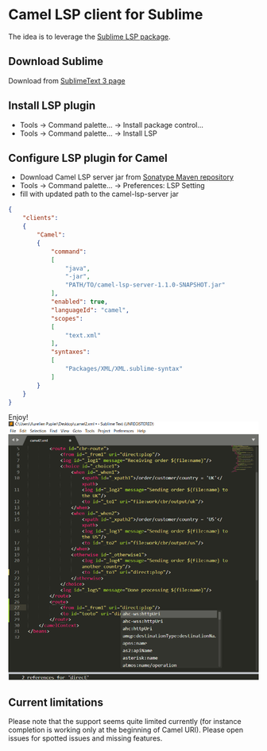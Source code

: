 # Camel LSP client for Sublime

The idea is to leverage the [Sublime LSP package](https://github.com/tomv564/LSP).

## Download Sublime

Download from [SublimeText 3 page](https://www.sublimetext.com/3)

## Install LSP plugin

- Tools -> Command palette... -> Install package control...
- Tools -> Command palette... -> Install LSP

## Configure LSP plugin for Camel

- Download Camel LSP server jar from [Sonatype Maven repository](https://oss.sonatype.org/content/repositories/snapshots/com/github/camel-tooling/camel-lsp-server/1.1.0-SNAPSHOT/)
- Tools -> Command palette... -> Preferences: LSP Setting
- fill with updated path to the camel-lsp-server jar
```json
{
	"clients":
	{
		"Camel":
		{
			"command":
			[
				"java",
				"-jar",
				"PATH/TO/camel-lsp-server-1.1.0-SNAPSHOT.jar"
			],
			"enabled": true,
			"languageId": "camel",
			"scopes":
			[
				"text.xml"
			],
			"syntaxes":
			[
				"Packages/XML/XML.sublime-syntax"
			]
		}
	}
}
```

Enjoy!
![Completion of Camel URI in Sublime](sublimeCompletion.png "Completion of Camel URI in Sublime")

## Current limitations

Please note that the support seems quite limited currently (for instance completion is working only at the beginning of Camel URI). Please open issues for spotted issues and missing features.
